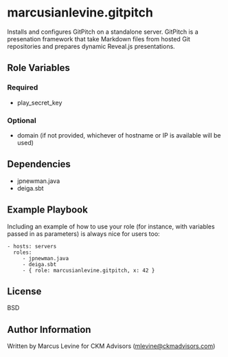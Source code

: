 marcusianlevine.gitpitch
=========

Installs and configures GitPitch on a standalone server. GitPitch is a presenation framework that take Markdown files from hosted Git repositories and prepares dynamic Reveal.js presentations.

Role Variables
--------------

### Required
* play_secret_key

### Optional
* domain (if not provided, whichever of hostname or IP is available will be used)

Dependencies
------------

* jpnewman.java
* deiga.sbt

Example Playbook
----------------

Including an example of how to use your role (for instance, with variables passed in as parameters) is always nice for users too:

    - hosts: servers
      roles:
         - jpnewman.java
         - deiga.sbt
         - { role: marcusianlevine.gitpitch, x: 42 }

License
-------

BSD

Author Information
------------------

Written by Marcus Levine for CKM Advisors (mlevine@ckmadvisors.com)
